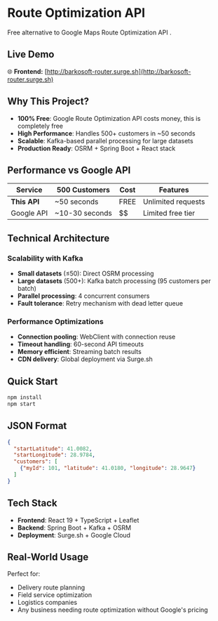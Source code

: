 # Route Optimization API

Free alternative to Google Maps Route Optimization API .

## Live Demo

🌐 **Frontend:** [http://barkosoft-router.surge.sh](http://barkosoft-router.surge.sh)

## Why This Project?

- **100% Free**: Google Route Optimization API costs money, this is completely free
- **High Performance**: Handles 500+ customers in ~50 seconds
- **Scalable**: Kafka-based parallel processing for large datasets
- **Production Ready**: OSRM + Spring Boot + React stack

## Performance vs Google API

| Service | 500 Customers | Cost | Features |
|---------|---------------|------|----------|
| **This API** | ~50 seconds | FREE | Unlimited requests |
| Google API | ~10-30 seconds | $$ | Limited free tier |

## Technical Architecture

### Scalability with Kafka
- **Small datasets** (≤50): Direct OSRM processing
- **Large datasets** (500+): Kafka batch processing (95 customers per batch)
- **Parallel processing**: 4 concurrent consumers
- **Fault tolerance**: Retry mechanism with dead letter queue

### Performance Optimizations
- **Connection pooling**: WebClient with connection reuse
- **Timeout handling**: 60-second API timeouts
- **Memory efficient**: Streaming batch results
- **CDN delivery**: Global deployment via Surge.sh

## Quick Start

```bash
npm install
npm start
```

## JSON Format

```json
{
  "startLatitude": 41.0082,
  "startLongitude": 28.9784,  
  "customers": [
    {"myId": 101, "latitude": 41.0180, "longitude": 28.9647}
  ]
}
```

## Tech Stack

- **Frontend**: React 19 + TypeScript + Leaflet
- **Backend**: Spring Boot + Kafka + OSRM
- **Deployment**: Surge.sh + Google Cloud

## Real-World Usage

Perfect for:
- Delivery route planning
- Field service optimization
- Logistics companies
- Any business needing route optimization without Google's pricing